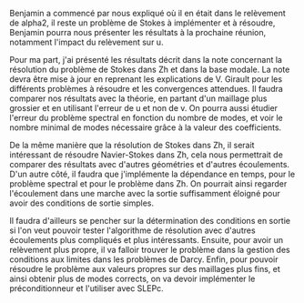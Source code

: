 Benjamin a commencé par nous expliqué où il en était dans le relèvement de alpha2, il reste un problème de Stokes à implémenter et à résoudre, Benjamin pourra nous présenter les résultats à la prochaine réunion, notamment l'impact du relèvement sur u.

Pour ma part, j'ai présenté les résultats décrit dans la note concernant la résolution du problème de Stokes dans Zh et dans la base modale. La note devra être mise à jour en reprenant les explications de V. Girault pour les différents problèmes à résoudre et les convergences attendues. Il faudra comparer nos résultats avec la théorie, en partant d'un maillage plus grossier et en utilisant l'erreur de u et non de v. On pourra aussi étudier l'erreur du problème spectral en fonction du nombre de modes, et voir le nombre minimal de modes nécessaire grâce à la valeur des coefficients.

De la même manière que la résolution de Stokes dans Zh, il serait intéressant de résoudre Navier-Stokes dans Zh, cela nous permettrait de comparer des résultats avec d'autres géométries et d'autres écoulements.
D'un autre côté, il faudra que j'implémente la dépendance en temps, pour le problème spectral et pour le problème dans Zh.
On pourrait ainsi regarder l'écoulement dans une marche avec la sortie suffisamment éloigné pour avoir des conditions de sortie simples.

Il faudra d'ailleurs se pencher sur la détermination des conditions en sortie si l'on veut pouvoir tester l'algorithme de résolution avec d'autres écoulements plus compliqués et plus intéressants.
Ensuite, pour avoir un relèvement plus propre, il va falloir trouver le problème dans la gestion des conditions aux limites dans les problèmes de Darcy.
Enfin, pour pouvoir résoudre le problème aux valeurs propres sur des maillages plus fins, et ainsi obtenir plus de modes corrects, on va devoir implémenter le préconditionneur et l'utiliser avec SLEPc.
